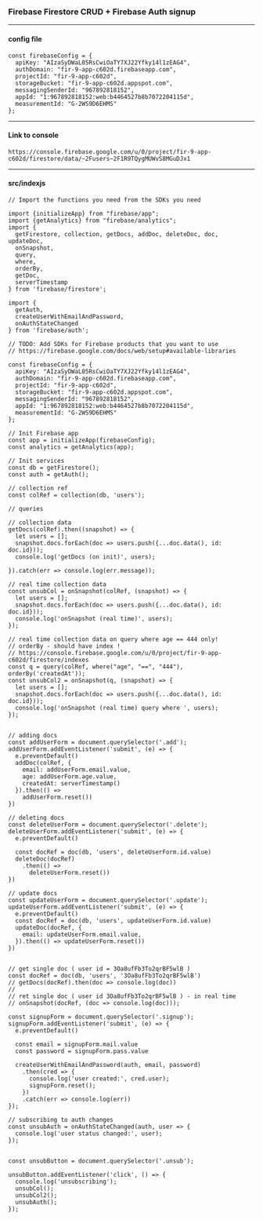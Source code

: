 
### Firebase Firestore CRUD  + Firebase Auth signup
----
#### config file
```
const firebaseConfig = {
  apiKey: "AIzaSyDWaL05RsCwiOaTY7XJ22Yfky14l1zEAG4",
  authDomain: "fir-9-app-c602d.firebaseapp.com",
  projectId: "fir-9-app-c602d",
  storageBucket: "fir-9-app-c602d.appspot.com",
  messagingSenderId: "967892818152",
  appId: "1:967892818152:web:b4464527b8b7072204115d",
  measurementId: "G-2WS9D6EHMS"
};
```

---
#### Link to console
``` https://console.firebase.google.com/u/0/project/fir-9-app-c602d/firestore/data/~2Fusers~2F1R9TQygMUWvS8MGuDJx1 ```

---- 
#### src/indexjs

```
// Import the functions you need from the SDKs you need

import {initializeApp} from "firebase/app";
import {getAnalytics} from "firebase/analytics";
import {
  getFirestore, collection, getDocs, addDoc, deleteDoc, doc, updateDoc,
  onSnapshot,
  query,
  where,
  orderBy,
  getDoc,
  serverTimestamp
} from 'firebase/firestore';

import {
  getAuth,
  createUserWithEmailAndPassword,
  onAuthStateChanged
} from 'firebase/auth';

// TODO: Add SDKs for Firebase products that you want to use
// https://firebase.google.com/docs/web/setup#available-libraries

const firebaseConfig = {
  apiKey: "AIzaSyDWaL05RsCwiOaTY7XJ22Yfky14l1zEAG4",
  authDomain: "fir-9-app-c602d.firebaseapp.com",
  projectId: "fir-9-app-c602d",
  storageBucket: "fir-9-app-c602d.appspot.com",
  messagingSenderId: "967892818152",
  appId: "1:967892818152:web:b4464527b8b7072204115d",
  measurementId: "G-2WS9D6EHMS"
};

// Init Firebase app
const app = initializeApp(firebaseConfig);
const analytics = getAnalytics(app);

// Init services
const db = getFirestore();
const auth = getAuth();

// collection ref
const colRef = collection(db, 'users');

// queries

// collection data
getDocs(colRef).then((snapshot) => {
  let users = [];
  snapshot.docs.forEach(doc => users.push({...doc.data(), id: doc.id}));
  console.log('getDocs (on init)', users);

}).catch(err => console.log(err.message));

// real time collection data
const unsubCol = onSnapshot(colRef, (snapshot) => {
  let users = [];
  snapshot.docs.forEach(doc => users.push({...doc.data(), id: doc.id}));
  console.log('onSnapshot (real time)', users);
});

// real time collection data on query where age == 444 only!
// orderBy - should have index !
// https://console.firebase.google.com/u/0/project/fir-9-app-c602d/firestore/indexes
const q = query(colRef, where("age", "==", "444"), orderBy('createdAt'));
const unsubCol2 = onSnapshot(q, (snapshot) => {
  let users = [];
  snapshot.docs.forEach(doc => users.push({...doc.data(), id: doc.id}));
  console.log('onSnapshot (real time) query where ', users);
});


// adding docs
const addUserForm = document.querySelector('.add');
addUserForm.addEventListener('submit', (e) => {
  e.preventDefault()
  addDoc(colRef, {
    email: addUserForm.email.value,
    age: addUserForm.age.value,
    createdAt: serverTimestamp()
  }).then(() =>
    addUserForm.reset())
})

// deleting docs
const deleteUserForm = document.querySelector('.delete');
deleteUserForm.addEventListener('submit', (e) => {
  e.preventDefault()

  const docRef = doc(db, 'users', deleteUserForm.id.value)
  deleteDoc(docRef)
    .then(() =>
      deleteUserForm.reset())
})

// update docs
const updateUserForm = document.querySelector('.update');
updateUserForm.addEventListener('submit', (e) => {
  e.preventDefault()
  const docRef = doc(db, 'users', updateUserForm.id.value)
  updateDoc(docRef, {
    email: updateUserForm.email.value,
  }).then(() => updateUserForm.reset())
})


// get single doc ( user id = 3Oa8ufFb3To2qrBF5wlB )
const docRef = doc(db, 'users', '3Oa8ufFb3To2qrBF5wlB')
// getDocs(docRef).then(doc => console.log(doc))
//
// ret single doc ( user id 3Oa8ufFb3To2qrBF5wlB ) - in real time
// onSnapshot(docRef, (doc => console.log(doc)));

const signupForm = document.querySelector('.signup');
signupForm.addEventListener('submit', (e) => {
  e.preventDefault()

  const email = signupForm.mail.value
  const password = signupForm.pass.value

  createUserWithEmailAndPassword(auth, email, password)
    .then(cred => {
      console.log('user created:', cred.user);
      signupForm.reset();
    })
    .catch(err => console.log(err))
});

// subscribing to auth changes
const unsubAuth = onAuthStateChanged(auth, user => {
  console.log('user status changed:', user);
});


const unsubButton = document.querySelector('.unsub');

unsubButton.addEventListener('click', () => {
  console.log('unsubscribing');
  unsubCol();
  unsubCol2();
  unsubAuth();
});
```

